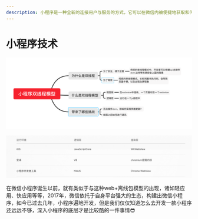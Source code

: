 ```yaml
---
description: 小程序是一种全新的连接用户与服务的方式，它可以在微信内被便捷地获取和传播，同时具有出色的使用体验。
---
```


# 小程序技术

![](../.gitbook/assets/image%20%28106%29.png)

![](../.gitbook/assets/image%20%28107%29.png)

在微信小程序诞生以前，就有类似于与这种web+离线包模型的出现，诸如轻应用、快应用等等，2017年，微信依托于自身平台强大的生态，构建出微信小程序，如今已过去几年，小程序遍地开发，但是我们仅仅知道怎么去开发一款小程序还远远不够，深入小程序的底层才是比较酷的一件事情😎

